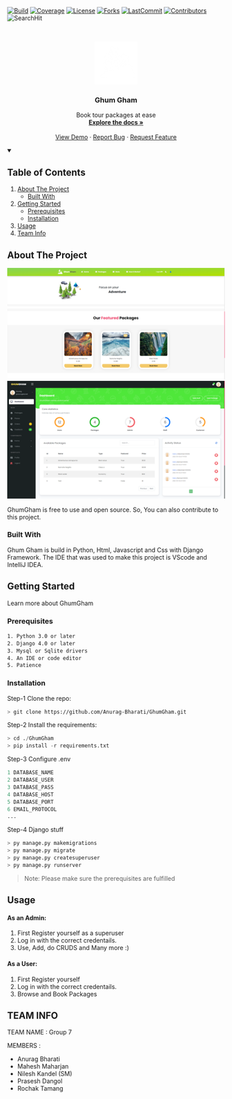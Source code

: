 
<!--
*** Thanks othneildrew for providing this template
-->


<!-- PROJECT SHIELDS -->

<!-- [![GhumGham TDD:CI @Main][gh-build-shield]][gh-build-link] -->
<!-- [![Code Coverage @Main][codecov-shield]][codecov-link] -->

[![Build][build-shield]][build-url] 
[![Coverage][covergae-shield]][coverage-url] 
[![License][license-shield]][license-url] 
[![Forks][forks-shield]][forks-url] 
[![LastCommit][lastCommit-shield]][size-url] 
[![Contributors][contributors-shield]][contrib-url]
![SearchHit][hits-shield]

<!-- PROJECT LOGO -->
<br />
<p align="center">
  <a href="https://github.com/Anurag-Bharati/GhumGham">
    <img src="https://github.com/Anurag-Bharati/GhumGham/blob/main/static/assets/images/282106164_574463527339254_5132268817001296671_n.png" alt="Logo" width="100" height="100">
  </a>
  <h3 align="center">Ghum Gham</h3>
  <p align="center"> </p>

  <p align="center">
   Book tour packages at ease
    <br />
    <a href="https://github.com/Anurag-Bharati/GhumGham"><strong>Explore the docs »</strong></a>
    <br />
    <br />
    <a href="https://github.com/Anurag-Bharati/GhumGham">View Demo</a>
    ·
    <a href="https://github.com/Anurag-Bharati/GhumGham/issues">Report Bug</a>
    ·
    <a href="https://github.com/Anurag-Bharati/GhumGham/issues">Request Feature</a>
  </p>
</p>

<!-- TABLE OF CONTENTS -->

<details open="open">
  <summary><h2>Table of Contents</summary>
  <ol>
    <li>
      <a href="#about-the-project">About The Project</a>
      <ul>
        <li><a href="#built-with">Built With</a></li>
      </ul>
    </li>
    <li>
      <a href="#getting-started">Getting Started</a>
      <ul>
        <li><a href="#prerequisites">Prerequisites</a></li>
        <li><a href="#installation">Installation</a></li>
      </ul>
    </li>
    <li><a href="#usage">Usage</a></li>
    <li><a href="#team-info">Team Info</a></li>
  </ol>
</details>


<!-- ABOUT THE PROJECT -->
## About The Project


 ![Product Name Screen Shot](https://github.com/Anurag-Bharati/GhumGham/blob/main/static/assets/images/dummy/client.png)
 ![Product Name Screen Shot](https://github.com/Anurag-Bharati/GhumGham/blob/main/static/assets/images/dummy/admin.png)

GhumGham is free to use and open source. So, You can also contribute to this project. 

### Built With

Ghum Gham is build in Python, Html, Javascript and Css with Django Framework. The IDE that was used to make this project is VScode and IntelliJ IDEA.

<!-- GETTING STARTED -->
## Getting Started

Learn more about GhumGham

### Prerequisites

```bash
1. Python 3.0 or later
2. Django 4.0 or later
3. Mysql or Sqlite drivers
4. An IDE or code editor
5. Patience
```

### Installation

Step-1 Clone the repo:
```bash
> git clone https://github.com/Anurag-Bharati/GhumGham.git
```
Step-2 Install the requirements:
```py
> cd ./GhumGham
> pip install -r requirements.txt
```
Step-3 Configure .env

```ps
1 DATABASE_NAME
2 DATABASE_USER
3 DATABASE_PASS
4 DATABASE_HOST
5 DATABASE_PORT
6 EMAIL_PROTOCOL
...
```

Step-4 Django stuff

```python
> py manage.py makemigrations
> py manage.py migrate
> py manage.py createsuperuser
> py manage.py runserver
```

>Note: Please make sure the prerequisites are fulfilled

<!-- USAGE EXAMPLES -->
## Usage

#### As an Admin:
1. First Register yourself as a superuser
2. Log in with the correct credentails.
3. Use, Add, do CRUDS and Many more :)

#### As a User:
1. First Register yourself
2. Log in with the correct credentails.
3. Browse and Book Packages  

<!-- CONTACT -->
## TEAM INFO

TEAM NAME : Group 7

MEMBERS :
- Anurag Bharati 
- Mahesh Maharjan
- Nilesh Kandel (SM)
- Prasesh Dangol
- Rochak Tamang
  
[contributors-shield]:https://img.shields.io/github/contributors-anon/Anurag-Bharati/GhumGham?style=for-the-badge
[size-shield]:https://img.shields.io/github/repo-size/Anurag-Bharati/GhumGham?style=for-the-badge
[size-url]: https://github.com/Anurag-Bharati/GhumGham
[lastCommit-shield]:https://img.shields.io/github/last-commit/Anurag-Bharati/GhumGham?style=for-the-badge
[contrib-url]:https://github.com/Anurag-Bharati/GhumGham/graphs/contributors
[hits-shield]:https://img.shields.io/github/search/anurag-bharati/GhumGham/all?color=green&label=repo%20hits&style=for-the-badge
[downloads-shield]:https://img.shields.io/github/downloads/anurag-bharati/GhumGham/total?style=for-the-badge
[license-shield]:https://img.shields.io/github/license/anurag-bharati/GhumGham?style=for-the-badge

<!-- MARKDOWN LINKS & IMAGES -->
<!-- https://www.markdownguide.org/basic-syntax/#reference-style-links -->
[gh-build-shield]:https://github.com/Anurag-Bharati/GhumGham/actions/workflows/django_test.yml/badge.svg
[gh-build-link]:https://github.com/Anurag-Bharati/GhumGham/actions/workflows/django_test.yml
[codecov-shield]:https://codecov.io/gh/Anurag-Bharati/GhumGham/branch/main/graph/badge.svg?token=IZPYV8EQXC
[codecov-link]:https://codecov.io/gh/Anurag-Bharati/GhumGham

[build-shield]:https://img.shields.io/github/workflow/status/anurag-bharati/GhumGham/GhumGham%20TDD:CI%20@Main/main?style=for-the-badge
[build-url]:https://github.com/Anurag-Bharati/GhumGham/actions/workflows/django_test.yml
[covergae-shield]:https://img.shields.io/codecov/c/github/anurag-bharati/GhumGham?style=for-the-badge
[coverage-url]:https://app.codecov.io/gh/Anurag-Bharati/GhumGham
[license-shield]:https://img.shields.io/github/license/Anurag-Bharati/ghumgham?style=for-the-badge
[license-url]:https://github.com/Anurag-Bharati/GhumGham/blob/main/LICENSE.md
[contributors-shield]:https://img.shields.io/github/contributors/Anurag-Bharati/GhumGham?style=for-the-badge
[contributors-url]: https://github.com/Anurag-Bharati/GhumGham/graphs/contributors
[forks-shield]: https://img.shields.io/github/forks/Anurag-Bharati/GhumGham?style=for-the-badge
[forks-url]: https://github.com/Anurag-Bharati/GhumGham/network/members
[size-shield]:https://img.shields.io/github/repo-size/anurag-bharati/GhumGham?style=for-the-badge
[size-url]: https://github.com/Anurag-Bharati/GhumGham
[lastCommit-shield]:https://img.shields.io/github/last-commit/anurag-bharati/GhumGham?style=for-the-badge


